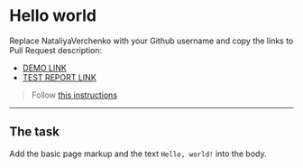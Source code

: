 # Hello world
Replace NataliyaVerchenko with your Github username and copy the links to Pull Request description:
- [DEMO LINK](https://NataliyaVerchenko.github.io/layout_hello-world/)
- [TEST REPORT LINK](https://NataliyaVerchenko.github.io/layout_hello-world/report/html_report/)

> Follow [this instructions](https://mate-academy.github.io/layout_task-guideline/#how-to-solve-the-layout-tasks-on-github)
___

## The task
Add the basic page markup and the text `Hello, world!` into the body.
